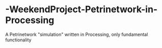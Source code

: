 # -WeekendProject-Petrinetwork-in-Processing
A Petrinetwork "simulation" written in Processing, only fundamental functionality
